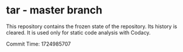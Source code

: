 # tar - master branch

This repository contains the frozen state of the repository.
Its history is cleared. It is used only for static code
analysis with Codacy.

Commit Time: 1724985707
